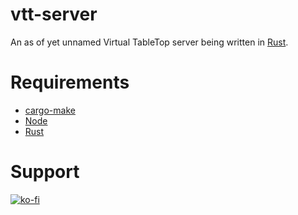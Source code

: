 # vtt-server
An as of yet unnamed Virtual TableTop server being written in [Rust](https://www.rust-lang.org/).

# Requirements
- [cargo-make](https://sagiegurari.github.io/cargo-make/)
- [Node](https://nodejs.org/)
- [Rust](https://www.rust-lang.org/)

# Support
[![ko-fi](https://ko-fi.com/img/githubbutton_sm.svg)](https://ko-fi.com/U7U1HEKZ9)
